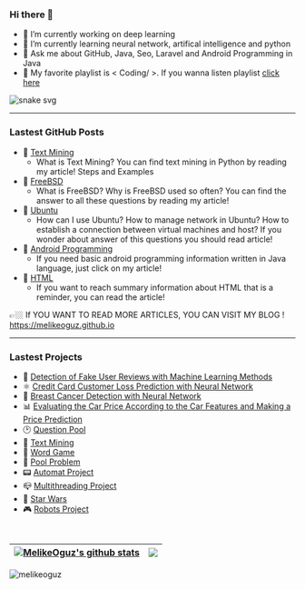 ### Hi there 👋


- 🔭 I’m currently working on deep learning
- 🌱 I’m currently learning neural network, artifical intelligence and python
- 💬 Ask me about GitHub, Java, Seo, Laravel and Android Programming in Java
- 🎼 My favorite playlist is < Coding/ >. If you wanna listen playlist [click here](https://open.spotify.com/playlist/7IImK40Rng4pclYflKPLs9?si=GbnLLfN5TfyrTAE2M5OQlg) 

![snake svg](https://github.com/melikeoguz/melikeoguz/blob/output/github-contribution-grid-snake.svg) <br>


<hr>

### Lastest GitHub Posts

- 📌 [Text Mining](https://github.com/melikeoguz/Metin-Madenciligi-Calisma-Kagitlari)
  - What is Text Mining? You can find text mining in Python by reading my article! Steps and Examples 
- 📌 [FreeBSD](https://github.com/melikeoguz/FreeBSD)
  - What is FreeBSD? Why is FreeBSD used so often? You can find the answer to all these questions by reading my article!
- 📌 [Ubuntu](https://github.com/melikeoguz/Ubuntu)
  -  How can I use Ubuntu? How to manage network in Ubuntu? How to establish a connection between virtual machines and host? If you wonder about answer of this questions you should read article!
- 📌 [Android Programming](https://github.com/melikeoguz/Android-Programming)
  - If you need basic android programming information written in Java language, just click on my article!
- 📌 [HTML](https://github.com/melikeoguz/HTML)
  - If you want to reach summary information about HTML that is a reminder, you can read the article!

👉🏼 If YOU WANT TO READ MORE ARTICLES, YOU CAN VISIT MY BLOG ! https://melikeoguz.github.io

<hr>

### Lastest Projects

- 🔎 [Detection of Fake User Reviews with Machine Learning Methods](https://github.com/melikeoguz/fake-comment-detection)
- ⚛️ [Credit Card Customer Loss Prediction with Neural Network](https://github.com/melikeoguz/credit-cart-customers-bank-churners-with-neural-network)
- 💉 [Breast Cancer Detection with Neural Network](https://github.com/melikeoguz/breast-cancer-detection-with-deep-learning)
- 📊 [Evaluating the Car Price According to the Car Features and Making a Price Prediction](https://github.com/melikeoguz/data-mining/blob/main/CarPrice.ipynb)
- 🕑 [Question Pool](https://github.com/melikeoguz/Soru-Havuzu)
- 📝 [Text Mining](https://github.com/melikeoguz/Metin-Madenciligi-Calisma-Kagitlari)
- 📱 [Word Game](https://github.com/melikeoguz/Word-Game)
- 🚰 [Pool Problem](https://github.com/melikeoguz/Pool-Problem)
- 📟 [Automat Project](https://github.com/melikeoguz/Automat-Project)
- 📪 [Multithreading Project](https://github.com/melikeoguz/Multithreading-Project)
- 👾 [Star Wars](https://github.com/melikeoguz/Star-Wars-Game-Project)
- 🎮 [Robots Project](https://github.com/melikeoguz/Robots-Project)

<br>

| <a href="https://github.com/melikeoguz/github-readme-stats"><img align="center" src="https://github-readme-stats.vercel.app/api?username=melikeoguz&show_icons=true&include_all_commits=true&theme=buefy&hide_border=true" alt="MelikeOguz's github stats" /></a> | <a href="https://github.com/melikeoguz/github-readme-stats"><img align="center" src="https://github-readme-stats.vercel.app/api/top-langs/?username=melikeoguz&layout=compact&theme=buefy&hide_border=true" /></a> |
| ------------- | ------------- |



<p align="left"> <img src="https://komarev.com/ghpvc/?username=melikeoguz&label=Profile%20views&color=0e75b6&style=flat" alt="melikeoguz" /> </p>

